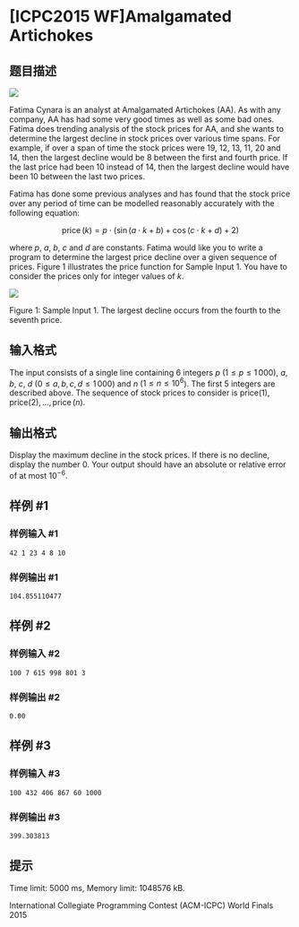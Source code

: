 # [ICPC2015 WF]Amalgamated Artichokes

## 题目描述

 ![](https://vj.z180.cn/751a8fdd9863b69e86176e87e1fd5b20?v=1600415919)  

Fatima Cynara is an analyst at Amalgamated Artichokes (AA). As with any company, AA has had some very good times as well as some bad ones. Fatima does trending analysis of the stock prices for AA, and she wants to determine the largest decline in stock prices over various time spans. For example, if over a span of time the stock prices were $19$, $12$, $13$, $11$, $20$ and $14$, then the largest decline would be $8$ between the first and fourth price. If the last price had been $10$ instead of $14$, then the largest decline would have been $10$ between the last two prices. 

Fatima has done some previous analyses and has found that the stock price over any period of time can be modelled reasonably accurately with the following equation:

$$ \operatorname {price}(k) = p \cdot (\sin (a \cdot k+b) + \cos (c \cdot k+d) + 2) $$

where $p$, $a$, $b$, $c$ and $d$ are constants. Fatima would like you to write a program to determine the largest price decline over a given sequence of prices. Figure 1 illustrates the price function for Sample Input 1. You have to consider the prices only for integer values of $k$.

  ![](https://vj.z180.cn/800605356b7337600d5163d2e5d7aab4?v=1600415919) 

   Figure 1: Sample Input 1. The largest decline occurs from the fourth to the seventh price. 

## 输入格式

The input consists of a single line containing $6$ integers $p$ ($1 \le p \le 1\, 000$), $a$, $b$, $c$, $d$ ($0 \le a, b, c, d \le 1\, 000$) and $n$ ($1 \le n \le 10^6$). The first $5$ integers are described above. The sequence of stock prices to consider is $\operatorname {price(1)}, \operatorname {price(2)}, \ldots , \operatorname {price}(n)$.

## 输出格式

Display the maximum decline in the stock prices. If there is no decline, display the number $0$. Your output should have an absolute or relative error of at most $10^{-6}$.

## 样例 #1

### 样例输入 #1
```
42 1 23 4 8 10
```

### 样例输出 #1

```
104.855110477
```

## 样例 #2

### 样例输入 #2
```
100 7 615 998 801 3
```

### 样例输出 #2

```
0.00
```

## 样例 #3

### 样例输入 #3
```
100 432 406 867 60 1000
```

### 样例输出 #3

```
399.303813
```

## 提示

Time limit: 5000 ms, Memory limit: 1048576 kB. 

 International Collegiate Programming Contest (ACM-ICPC) World Finals 2015
